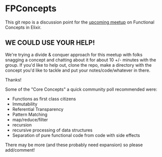 # FPConcepts
This git repo is a discussion point for the [upcoming meetup](http://www.meetup.com/Elixir-CLE/events/228982780/) on Functional Concepts in Elixir.  

## WE COULD USE YOUR HELP! ##
We're trying a divide & conquer approach for this meetup with folks snagging a concept and chatting about it for about 10 +/- minutes with the group. If you'd like to help out, clone the repo, make a directory with the concept you'd like to tackle and put your notes/code/whatever in there.  

Thanks!

Some of the "Core Concepts" a quick community poll recommended were:  
* Functions as first class citizens
* Immutability
* Referential Transparency
* Pattern Matching
* map/reduce/filter
* recursion
* recursive processing of data structures
* Separation of pure functional code from code with side effects  

There may be more (and these probably need expansion) so please add/comment!  
